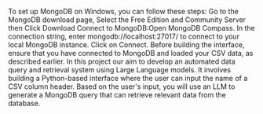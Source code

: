 To set up MongoDB on Windows, you can follow these steps:
Go to the MongoDB download page, Select the Free Edition and Community Server then Click Download
Connect to MongoDB:Open MongoDB Compass.
In the connection string, enter mongodb://localhost:27017/ to connect to your local MongoDB instance.
Click on Connect. Before building the interface, ensure that you have connected to MongoDB and loaded your CSV data, as described earlier.
In this project our aim to develop an automated data query and retrieval system using Large
Language models. It involves building a Python-based interface where the user
can input the name of a CSV column header. Based on the user's input, you will use an LLM to generate a MongoDB
query that can retrieve relevant data from the database.
